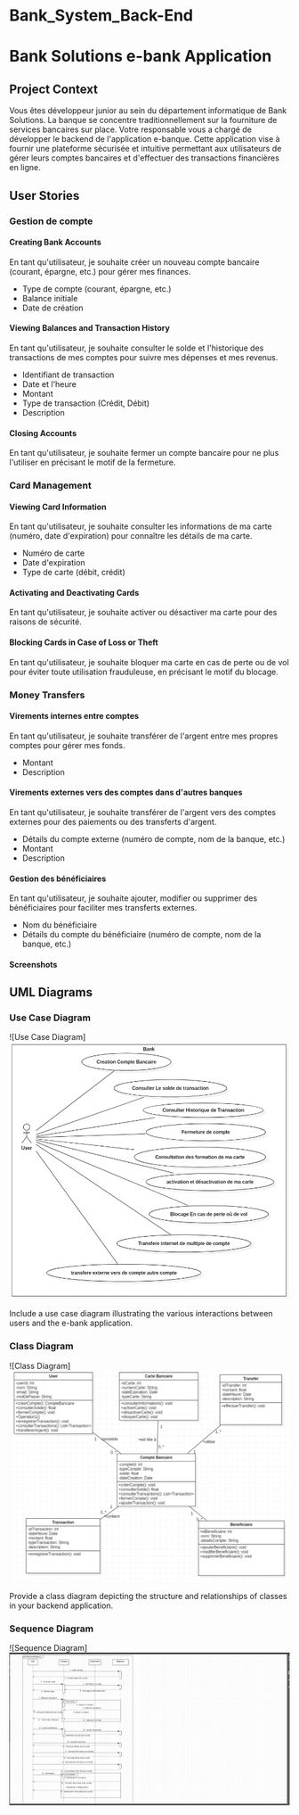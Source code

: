 # Bank_System_Back-End

# Bank Solutions e-bank Application

## Project Context
Vous êtes développeur junior au sein du département informatique de Bank Solutions. La banque se concentre traditionnellement sur la fourniture de services bancaires sur place. Votre responsable vous a chargé de développer le backend de l'application e-banque. Cette application vise à fournir une plateforme sécurisée et intuitive permettant aux utilisateurs de gérer leurs comptes bancaires et d'effectuer des transactions financières en ligne.
## User Stories

### Gestion de compte

#### Creating Bank Accounts
En tant qu'utilisateur, je souhaite créer un nouveau compte bancaire (courant, épargne, etc.) pour gérer mes finances.
- Type de compte (courant, épargne, etc.)
- Balance initiale
- Date de création

#### Viewing Balances and Transaction History
En tant qu'utilisateur, je souhaite consulter le solde et l'historique des transactions de mes comptes pour suivre mes dépenses et mes revenus.
- Identifiant de transaction
- Date et l'heure
- Montant
- Type de transaction (Crédit, Débit)
- Description

#### Closing Accounts
En tant qu'utilisateur, je souhaite fermer un compte bancaire pour ne plus l'utiliser en précisant le motif de la fermeture.
### Card Management

#### Viewing Card Information
En tant qu'utilisateur, je souhaite consulter les informations de ma carte (numéro, date d'expiration) pour connaître les détails de ma carte.
- Numéro de carte
- Date d'expiration
- Type de carte (débit, crédit)

#### Activating and Deactivating Cards
En tant qu'utilisateur, je souhaite activer ou désactiver ma carte pour des raisons de sécurité.
#### Blocking Cards in Case of Loss or Theft
En tant qu'utilisateur, je souhaite bloquer ma carte en cas de perte ou de vol pour éviter toute utilisation frauduleuse, en précisant le motif du blocage.
### Money Transfers

#### Virements internes entre comptes
En tant qu'utilisateur, je souhaite transférer de l'argent entre mes propres comptes pour gérer mes fonds.
- Montant
- Description

#### Virements externes vers des comptes dans d'autres banques
En tant qu'utilisateur, je souhaite transférer de l'argent vers des comptes externes pour des paiements ou des transferts d'argent.
- Détails du compte externe (numéro de compte, nom de la banque, etc.)
- Montant
- Description

#### Gestion des bénéficiaires
En tant qu'utilisateur, je souhaite ajouter, modifier ou supprimer des bénéficiaires pour faciliter mes transferts externes.
- Nom du bénéficiaire
- Détails du compte du bénéficiaire (numéro de compte, nom de la banque, etc.)
#### Screenshots
## UML Diagrams

### Use Case Diagram
![Use Case Diagram]![image](https://github.com/RedOuadi/E-Bank-Solution/blob/main/Conception/diagramme%20use%20case.png)

Include a use case diagram illustrating the various interactions between users and the e-bank application.

### Class Diagram
![Class Diagram]![image](https://github.com/RedOuadi/E-Bank-Solution/blob/main/Conception/diagramme%20de%20classe%20.png)

Provide a class diagram depicting the structure and relationships of classes in your backend application.

### Sequence Diagram
![Sequence Diagram]![image](https://github.com/RedOuadi/E-Bank-Solution/blob/main/Conception/Diagramme%20de%20Sequence.png)


